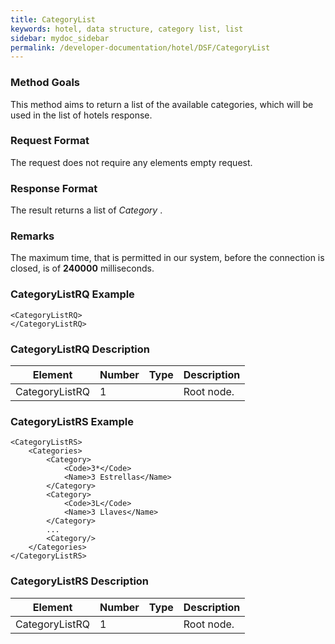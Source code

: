 ```yaml
---
title: CategoryList
keywords: hotel, data structure, category list, list
sidebar: mydoc_sidebar
permalink: /developer-documentation/hotel/DSF/CategoryList
---
```




### Method Goals


This method aims to return a list of the available categories, which
will be used in the list of hotels response.



### Request Format


The request does not require any elements empty request.



### Response Format


The result returns a list of *Category* .



### Remarks


The maximum time, that is permitted in our system, before the connection
is closed, is of **240000** milliseconds.



### CategoryListRQ Example


    <CategoryListRQ>
    </CategoryListRQ>



### CategoryListRQ Description



| **Element**			| **Number**	| **Type**	| **Description**		|
| ----------------------------- | ------------- | ------------- | ----------------------------- |
| CategoryListRQ		| 1          	|		| Root node.			|




### CategoryListRS Example


    <CategoryListRS>
        <Categories>
            <Category>
                <Code>3*</Code>
                <Name>3 Estrellas</Name>
            </Category>
            <Category>
                <Code>3L</Code>
                <Name>3 Llaves</Name>
            </Category>
            ...
            <Category/>
        </Categories>
    </CategoryListRS>



### CategoryListRS Description



| **Element**			| **Number**	| **Type**	| **Description**		|
| ----------------------------- | ------------- | ------------- | ----------------------------- |
| CategoryListRQ		| 1          	|		| Root node.			|

